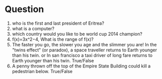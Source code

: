 Question
========
1. who is the first and last president of Eritrea?
2. what is a computer?
3. which country would you like to be world cup 2014 champion?
4. f(x)=3x^2−4, What is the range of f(x)?
5. The faster you go, the slower you age and the slimmer you are! 
   In the "twins effect" (or paradox), a space traveller returns to Earth younger than his twin.
   or In san francisco a taxi driver of long fare returns to Earth younger than his twin. True/False
6. A penny thrown off the top of the Empire State Building could kill a pedestrian below. True/False
